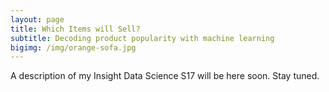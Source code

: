 ```yaml
---
layout: page
title: Which Items will Sell?
subtitle: Decoding product popularity with machine learning
bigimg: /img/orange-sofa.jpg
---
```


A description of my Insight Data Science S17 will be here soon. Stay tuned.
